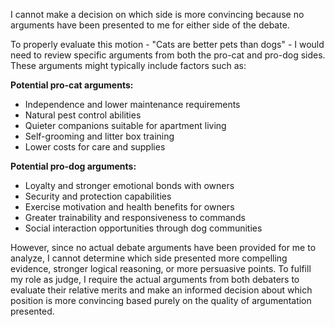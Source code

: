I cannot make a decision on which side is more convincing because no arguments have been presented to me for either side of the debate. 

To properly evaluate this motion - "Cats are better pets than dogs" - I would need to review specific arguments from both the pro-cat and pro-dog sides. These arguments might typically include factors such as:

**Potential pro-cat arguments:**
- Independence and lower maintenance requirements
- Natural pest control abilities
- Quieter companions suitable for apartment living
- Self-grooming and litter box training
- Lower costs for care and supplies

**Potential pro-dog arguments:**
- Loyalty and stronger emotional bonds with owners
- Security and protection capabilities
- Exercise motivation and health benefits for owners
- Greater trainability and responsiveness to commands
- Social interaction opportunities through dog communities

However, since no actual debate arguments have been provided for me to analyze, I cannot determine which side presented more compelling evidence, stronger logical reasoning, or more persuasive points. To fulfill my role as judge, I require the actual arguments from both debaters to evaluate their relative merits and make an informed decision about which position is more convincing based purely on the quality of argumentation presented.